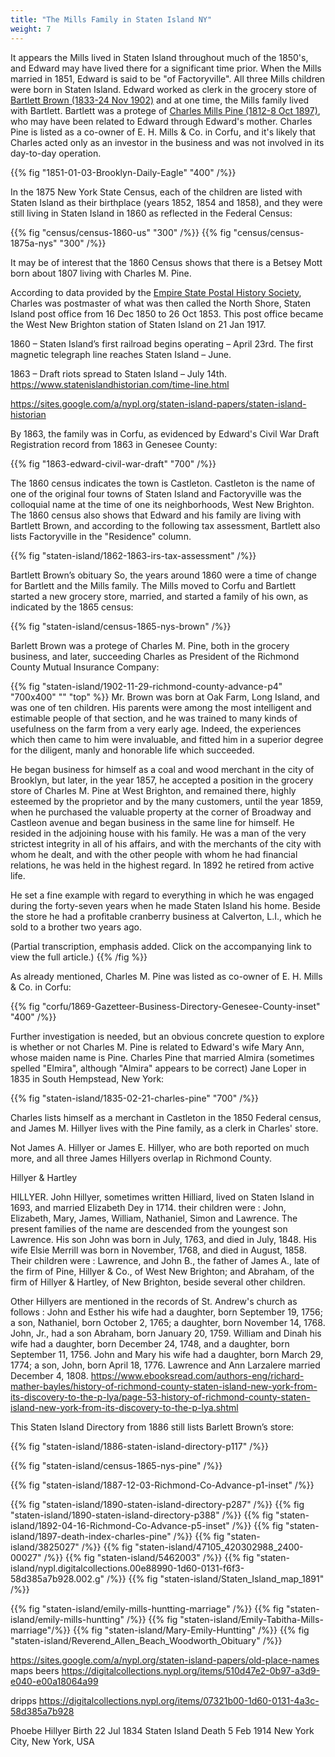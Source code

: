 ```yaml
---
title: "The Mills Family in Staten Island NY"
weight: 7
---
```


It appears the Mills lived in Staten Island throughout much of the 1850's, and Edward may have lived there for a significant time prior. When the Mills married in 1851, Edward is said to be "of Factoryville". All three Mills children were born in Staten Island. Edward worked as clerk in the grocery store of [Bartlett Brown (1833-24 Nov 1902)](https://www.findagrave.com/memorial/199802084/bartlett-brown) and at one time, the Mills family lived with Bartlett. Bartlett was a protege of [Charles Mills Pine (1812-8 Oct 1897)](https://www.findagrave.com/memorial/199952123/charles-m-pine), who may have been related to Edward through Edward's mother. Charles Pine is listed as a co-owner of E. H. Mills & Co. in Corfu, and it's likely that Charles acted only as an investor in the business and was not involved in its day-to-day operation. 

<!--more-->

{{% fig "1851-01-03-Brooklyn-Daily-Eagle" "400" /%}}

In the 1875 New York State Census, each of the children are listed with Staten Island as their birthplace (years 1852, 1854 and 1858), and they were still living in Staten Island in 1860 as reflected in the Federal Census:

<div class="cols">
{{% fig "census/census-1860-us" "300" /%}}
{{% fig "census/census-1875a-nys" "300" /%}}
</div>

It may be of interest that the 1860 Census shows that there is a Betsey Mott born about 1807 living with Charles M. Pine.

According to data provided by the [Empire State Postal History Society](https://www.esphs.org/), Charles was postmaster of what was then called the North Shore, Staten Island post office from 16 Dec 1850 to 26 Oct 1853. This post office became the West New Brighton station of Staten Island on 21 Jan 1917.

1860 – Staten Island’s first railroad begins operating – April 23rd. The first magnetic telegraph line reaches Staten Island – June.

1863 – Draft riots spread to Staten Island – July 14th.
https://www.statenislandhistorian.com/time-line.html

https://sites.google.com/a/nypl.org/staten-island-papers/staten-island-historian


By 1863, the family was in Corfu, as evidenced by Edward's Civil War Draft Registration record from 1863 in Genesee County:

{{% fig "1863-edward-civil-war-draft" "700" /%}}

The 1860 census indicates the town is Castleton. Castleton is the name of one of the original four towns of Staten Island and Factoryville was the colloquial name at the time of one its neighborhoods, West New Brighton. The 1860 census also shows that Edward and his family are living with Bartlett Brown, and according to the following tax assessment, Bartlett also lists Factoryville in the "Residence" column.

{{% fig "staten-island/1862-1863-irs-tax-assessment" /%}}

Bartlett Brown’s obituary
So, the years around 1860 were a time of change for Bartlett and the Mills family. The Mills moved to Corfu and Bartlett started a new grocery store, married, and started a family of his own, as indicated by the 1865 census:


{{% fig "staten-island/census-1865-nys-brown" /%}}

Barlett Brown was a protege of Charles M. Pine, both in the grocery business, and later, succeeding Charles as President of the Richmond County Mutual Insurance Company:

{{% fig "staten-island/1902-11-29-richmond-county-advance-p4" "700x400" "" "top" %}}
Mr. Brown was born at Oak Farm, Long Island, and was one of ten children. His parents were among the most intelligent and estimable people of that section, and he was trained to many kinds of usefulness on the farm from a very early age. Indeed, the experiences which then came to him were invaluable, and fitted him in a superior degree for the diligent, manly and honorable life which succeeded.

He began business for himself as a coal and wood merchant in the city of Brooklyn, but later, in the year 1857, he accepted a position in the grocery store of Charles M. Pine at West Brighton, and remained there, highly esteemed by the proprietor and by the many customers, until the year 1859, when he purchased the valuable property at the corner of Broadway and Castleon avenue and began business in the same line for himself. He resided in the adjoining house with his family. He was a man of the very strictest integrity in all of his affairs, and with the merchants of the city with whom he dealt, and with the other people with whom he had financial relations, he was held in the highest regard. In 1892 he retired from active life.

He set a fine example with regard to everything in which he was engaged during the forty-seven years when he made Staten Island his home. Beside the store he had a profitable cranberry business at Calverton, L.I., which he sold to a brother two years ago.

(Partial transcription, emphasis added. Click on the accompanying link to view the full article.)
{{% /fig %}}

As already mentioned, Charles M. Pine was listed as co-owner of E. H. Mills & Co. in Corfu:

{{% fig "corfu/1869-Gazetteer-Business-Directory-Genesee-County-inset" "400" /%}}

Further investigation is needed, but an obvious concrete question to explore is whether or not Charles M. Pine is related to Edward's wife Mary Ann, whose maiden name is Pine. Charles Pine that married Almira (sometimes spelled "Elmira", although "Almira" appears to be correct) Jane Loper in 1835 in South Hempstead, New York: 

{{% fig "staten-island/1835-02-21-charles-pine" "700" /%}}

Charles lists himself as a merchant in Castleton in the 1850 Federal census, and James M. Hillyer lives with the Pine family, as a clerk in Charles' store. 

Not James A. Hillyer or James E. Hillyer, who are both reported on much more, and all three James Hillyers overlap in Richmond County.

Hillyer & Hartley

HILLYER. John Hillyer, sometimes written Hilliard, lived
on Staten Island in 1693, and married Elizabeth Dey in 1714.
their children were : John, Elizabeth, Mary, James, William,
Nathaniel, Simon and Lawrence. The present families of the
name are descended from the youngest son Lawrence. His son
John was born in July, 1763, and died in July, 1848. His wife
Elsie Merrill was born in November, 1768, and died in August,
1858. Their children were : Lawrence, and John B., the father
of James A., late of the firm of Pine, Hillyer & Co., of West
New Brighton; and Abraham, of the firm of Hillyer & Hartley,
of New Brighton, beside several other children.

Other Hillyers are mentioned in the records of St. Andrew's
church as follows : John and Esther his wife had a daughter,
born September 19, 1756; a son, Nathaniel, born October 2,
1765; a daughter, born November 14, 1768. John, Jr., had a
son Abraham, born January 20, 1759. William and Dinah his
wife had a daughter, born December 24, 1748, and a daughter,
born September 11, 1756. John and Mary his wife had a
daughter, born March 29, 1774; a son, John, born April 18,
1776. Lawrence and Ann Larzalere married December 4, 1808.
https://www.ebooksread.com/authors-eng/richard-mather-bayles/history-of-richmond-county-staten-island-new-york-from-its-discovery-to-the-p-lya/page-53-history-of-richmond-county-staten-island-new-york-from-its-discovery-to-the-p-lya.shtml



This Staten Island Directory from 1886 still lists Barlett Brown’s store:

{{% fig "staten-island/1886-staten-island-directory-p117" /%}}


{{% fig "staten-island/census-1865-nys-pine" /%}}

{{% fig "staten-island/1887-12-03-Richmond-Co-Advance-p1-inset" /%}}

{{% fig "staten-island/1890-staten-island-directory-p287" /%}}
{{% fig "staten-island/1890-staten-island-directory-p388" /%}}
{{% fig "staten-island/1892-04-16-Richmond-Co-Advance-p5-inset" /%}}
{{% fig "staten-island/1897-death-index-charles-pine" /%}}
{{% fig "staten-island/3825027" /%}}
{{% fig "staten-island/47105_420302988_2400-00027" /%}}
{{% fig "staten-island/5462003" /%}}
{{% fig "staten-island/nypl.digitalcollections.00e88990-1d60-0131-f6f3-58d385a7b928.002.g" /%}}
{{% fig "staten-island/Staten_Island_map_1891" /%}}


{{% fig "staten-island/emily-mills-huntting-marriage" /%}}
{{% fig "staten-island/emily-mills-huntting" /%}}
{{% fig "staten-island/Emily-Tabitha-Mills-marriage"/%}}
{{% fig "staten-island/Mary-Emily-Huntting" /%}}
{{% fig "staten-island/Reverend_Allen_Beach_Woodworth_Obituary" /%}}
 
https://sites.google.com/a/nypl.org/staten-island-papers/old-place-names
maps
beers
https://digitalcollections.nypl.org/items/510d47e2-0b97-a3d9-e040-e00a18064a99

dripps
https://digitalcollections.nypl.org/items/07321b00-1d60-0131-4a3c-58d385a7b928


Phoebe Hillyer
Birth	22 Jul 1834 Staten Island
Death	5 Feb 1914 New York City, New York, USA
